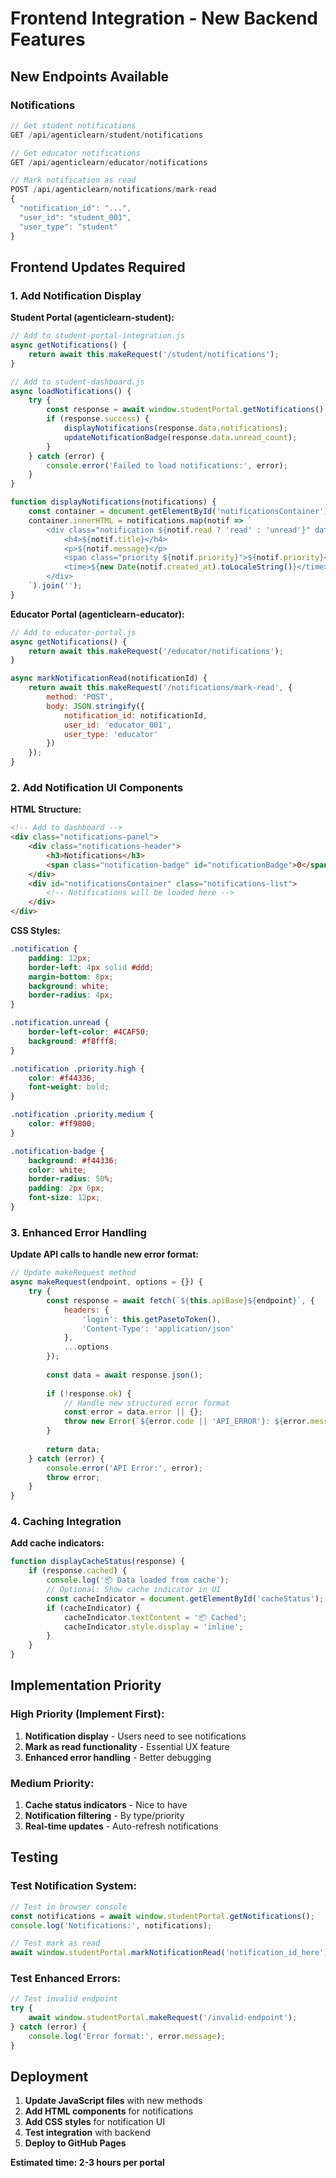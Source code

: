 # Frontend Integration - New Backend Features

## New Endpoints Available

### Notifications
```javascript
// Get student notifications
GET /api/agenticlearn/student/notifications

// Get educator notifications  
GET /api/agenticlearn/educator/notifications

// Mark notification as read
POST /api/agenticlearn/notifications/mark-read
{
  "notification_id": "...",
  "user_id": "student_001", 
  "user_type": "student"
}
```

## Frontend Updates Required

### 1. Add Notification Display

**Student Portal (agenticlearn-student):**
```javascript
// Add to student-portal-integration.js
async getNotifications() {
    return await this.makeRequest('/student/notifications');
}

// Add to student-dashboard.js
async loadNotifications() {
    try {
        const response = await window.studentPortal.getNotifications();
        if (response.success) {
            displayNotifications(response.data.notifications);
            updateNotificationBadge(response.data.unread_count);
        }
    } catch (error) {
        console.error('Failed to load notifications:', error);
    }
}

function displayNotifications(notifications) {
    const container = document.getElementById('notificationsContainer');
    container.innerHTML = notifications.map(notif => `
        <div class="notification ${notif.read ? 'read' : 'unread'}" data-id="${notif.id}">
            <h4>${notif.title}</h4>
            <p>${notif.message}</p>
            <span class="priority ${notif.priority}">${notif.priority}</span>
            <time>${new Date(notif.created_at).toLocaleString()}</time>
        </div>
    `).join('');
}
```

**Educator Portal (agenticlearn-educator):**
```javascript
// Add to educator-portal.js
async getNotifications() {
    return await this.makeRequest('/educator/notifications');
}

async markNotificationRead(notificationId) {
    return await this.makeRequest('/notifications/mark-read', {
        method: 'POST',
        body: JSON.stringify({
            notification_id: notificationId,
            user_id: 'educator_001',
            user_type: 'educator'
        })
    });
}
```

### 2. Add Notification UI Components

**HTML Structure:**
```html
<!-- Add to dashboard -->
<div class="notifications-panel">
    <div class="notifications-header">
        <h3>Notifications</h3>
        <span class="notification-badge" id="notificationBadge">0</span>
    </div>
    <div id="notificationsContainer" class="notifications-list">
        <!-- Notifications will be loaded here -->
    </div>
</div>
```

**CSS Styles:**
```css
.notification {
    padding: 12px;
    border-left: 4px solid #ddd;
    margin-bottom: 8px;
    background: white;
    border-radius: 4px;
}

.notification.unread {
    border-left-color: #4CAF50;
    background: #f8fff8;
}

.notification .priority.high {
    color: #f44336;
    font-weight: bold;
}

.notification .priority.medium {
    color: #ff9800;
}

.notification-badge {
    background: #f44336;
    color: white;
    border-radius: 50%;
    padding: 2px 6px;
    font-size: 12px;
}
```

### 3. Enhanced Error Handling

**Update API calls to handle new error format:**
```javascript
// Update makeRequest method
async makeRequest(endpoint, options = {}) {
    try {
        const response = await fetch(`${this.apiBase}${endpoint}`, {
            headers: {
                'login': this.getPasetoToken(),
                'Content-Type': 'application/json'
            },
            ...options
        });
        
        const data = await response.json();
        
        if (!response.ok) {
            // Handle new structured error format
            const error = data.error || {};
            throw new Error(`${error.code || 'API_ERROR'}: ${error.message || 'Request failed'}`);
        }
        
        return data;
    } catch (error) {
        console.error('API Error:', error);
        throw error;
    }
}
```

### 4. Caching Integration

**Add cache indicators:**
```javascript
function displayCacheStatus(response) {
    if (response.cached) {
        console.log('📦 Data loaded from cache');
        // Optional: Show cache indicator in UI
        const cacheIndicator = document.getElementById('cacheStatus');
        if (cacheIndicator) {
            cacheIndicator.textContent = '📦 Cached';
            cacheIndicator.style.display = 'inline';
        }
    }
}
```

## Implementation Priority

### High Priority (Implement First):
1. **Notification display** - Users need to see notifications
2. **Mark as read functionality** - Essential UX feature
3. **Enhanced error handling** - Better debugging

### Medium Priority:
1. **Cache status indicators** - Nice to have
2. **Notification filtering** - By type/priority
3. **Real-time updates** - Auto-refresh notifications

## Testing

### Test Notification System:
```javascript
// Test in browser console
const notifications = await window.studentPortal.getNotifications();
console.log('Notifications:', notifications);

// Test mark as read
await window.studentPortal.markNotificationRead('notification_id_here');
```

### Test Enhanced Errors:
```javascript
// Test invalid endpoint
try {
    await window.studentPortal.makeRequest('/invalid-endpoint');
} catch (error) {
    console.log('Error format:', error.message);
}
```

## Deployment

1. **Update JavaScript files** with new methods
2. **Add HTML components** for notifications
3. **Add CSS styles** for notification UI
4. **Test integration** with backend
5. **Deploy to GitHub Pages**

**Estimated time: 2-3 hours per portal**
